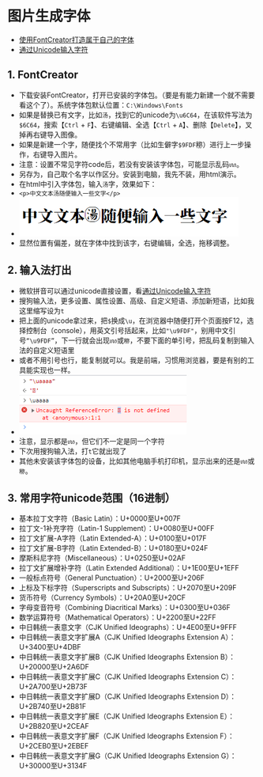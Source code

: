 # 图片生成字体

- [使用FontCreator打造属于自己的字体](http://t.csdn.cn/RXRIa)
- [通过Unicode输入字符](https://zhuanlan.zhihu.com/p/484402491)

## 1. FontCreator

- 下载安装FontCreator，打开已安装的字体包。（要是有能力新建一个就不需要看这个了）。系统字体包默认位置：`C:\Windows\Fonts`
- 如果是替换已有文字，比如`汤`，找到它的unicode为`\u6C64`，在该软件写法为`$6C64`，搜索【`Ctrl` + `F`】、右键编辑、全选【`Ctrl` + `A`】、删除【`Delete`】，叉掉再右键导入图像。
- 如果是新建一个字，随便找个不常用字（比如生僻字`$9FDF`鿟）进行上一步操作，右键导入图片。
- 注意：设置不常见字符code后，若没有安装该字体包，可能显示乱码`ꪪ`。
- 另存为，自己取个名字以作区分。安装到电脑，我先不装，用html演示。
- 在html中引入字体包，输入`汤`字，效果如下：
- `<p>中文文本汤随便输入一些文字</p>`
- ![890-text.jpg](img/890_text.jpg)
- 显然位置有偏差，就在字体中找到该字，右键编辑，全选，拖移调整。

## 2. 输入法打出

- 微软拼音可以通过unicode直接设置，看[通过Unicode输入字符](https://zhuanlan.zhihu.com/p/484402491)
- 搜狗输入法，更多设置、属性设置、高级、自定义短语、添加新短语，比如我这里缩写设为`t`
- 把上面的unicode拿过来，把`$`换成`\u`，在浏览器中随便打开个页面按F12，选择控制台（console），用英文引号括起来，比如`"\u9FDF"`，别用中文引号`“\u9FDF”`，下一行就会出现`ꪪ`或`鿟`，不要下面的单引号，把乱码复制到输入法的自定义短语里
- 或者不用引号也行，能复制就可以。我是前端，习惯用浏览器，要是有别的工具能实现也一样。
- ![890_code.jpg](img/890_code.jpg)
- 注意，显示都是`ꪪ`，但它们不一定是同一个字符
- 下次用搜狗输入法，打`t`它就出现了
- 其他未安装该字体包的设备，比如其他电脑手机打印机，显示出来的还是`ꪪ`或`鿟`。

## 3. 常用字符unicode范围（16进制）

- 基本拉丁文字符（Basic Latin）：U+0000至U+007F
- 拉丁文-1补充字符（Latin-1 Supplement）：U+0080至U+00FF
- 拉丁文扩展-A字符（Latin Extended-A）：U+0100至U+017F
- 拉丁文扩展-B字符（Latin Extended-B）：U+0180至U+024F
- 摩斯科尼字符（Miscellaneous）：U+0250至U+02AF
- 拉丁文扩展增补字符（Latin Extended Additional）：U+1E00至U+1EFF
- 一般标点符号（General Punctuation）：U+2000至U+206F
- 上标及下标字符（Superscripts and Subscripts）：U+2070至U+209F
- 货币符号（Currency Symbols）：U+20A0至U+20CF
- 字母变音符号（Combining Diacritical Marks）：U+0300至U+036F
- 数学运算符号（Mathematical Operators）：U+2200至U+22FF
- 中日韩统一表意文字（CJK Unified Ideographs）：U+4E00至U+9FFF
- 中日韩统一表意文字扩展A（CJK Unified Ideographs Extension A）：U+3400至U+4DBF
- 中日韩统一表意文字扩展B（CJK Unified Ideographs Extension B）：U+20000至U+2A6DF
- 中日韩统一表意文字扩展C（CJK Unified Ideographs Extension C）：U+2A700至U+2B73F
- 中日韩统一表意文字扩展D（CJK Unified Ideographs Extension D）：U+2B740至U+2B81F
- 中日韩统一表意文字扩展E（CJK Unified Ideographs Extension E）：U+2B820至U+2CEAF
- 中日韩统一表意文字扩展F（CJK Unified Ideographs Extension F）：U+2CEB0至U+2EBEF
- 中日韩统一表意文字扩展G（CJK Unified Ideographs Extension G）：U+30000至U+3134F